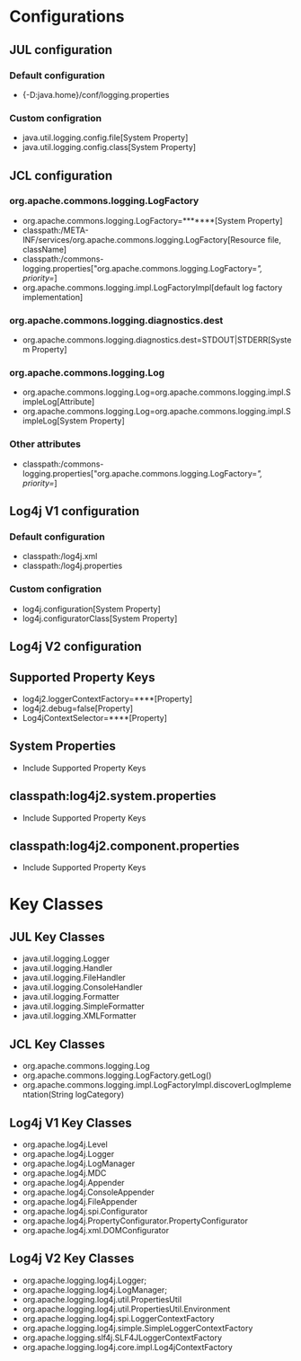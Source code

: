 # Configurations
## JUL configuration
### Default configuration
- {-D:java.home}/conf/logging.properties
### Custom configration
- java.util.logging.config.file[System Property]
- java.util.logging.config.class[System Property]

## JCL configuration
### org.apache.commons.logging.LogFactory
- org.apache.commons.logging.LogFactory=*******[System Property]
- classpath:/META-INF/services/org.apache.commons.logging.LogFactory[Resource file, className]
- classpath:/commons-logging.properties["org.apache.commons.logging.LogFactory=*", priority=*]
- org.apache.commons.logging.impl.LogFactoryImpl[default log factory implementation]
### org.apache.commons.logging.diagnostics.dest
- org.apache.commons.logging.diagnostics.dest=STDOUT|STDERR[System Property]
### org.apache.commons.logging.Log
- org.apache.commons.logging.Log=org.apache.commons.logging.impl.SimpleLog[Attribute]
- org.apache.commons.logging.Log=org.apache.commons.logging.impl.SimpleLog[System Property]
### Other attributes
- classpath:/commons-logging.properties["org.apache.commons.logging.LogFactory=*", priority=*]

## Log4j V1 configuration
### Default configuration
- classpath:/log4j.xml
- classpath:/log4j.properties
### Custom configration
- log4j.configuration[System Property]
- log4j.configuratorClass[System Property]

## Log4j V2 configuration
## Supported Property Keys
- log4j2.loggerContextFactory=****[Property]
- log4j2.debug=false[Property]
- Log4jContextSelector=****[Property]
## System Properties
- Include Supported Property Keys
## classpath:log4j2.system.properties
- Include Supported Property Keys
## classpath:log4j2.component.properties
- Include Supported Property Keys

# Key Classes
## JUL Key Classes
- java.util.logging.Logger
- java.util.logging.Handler
- java.util.logging.FileHandler
- java.util.logging.ConsoleHandler
- java.util.logging.Formatter
- java.util.logging.SimpleFormatter
- java.util.logging.XMLFormatter
## JCL Key Classes
- org.apache.commons.logging.Log
- org.apache.commons.logging.LogFactory.getLog(<class>)
- org.apache.commons.logging.impl.LogFactoryImpl.discoverLogImplementation(String logCategory)
## Log4j V1 Key Classes
- org.apache.log4j.Level
- org.apache.log4j.Logger
- org.apache.log4j.LogManager
- org.apache.log4j.MDC
- org.apache.log4j.Appender
- org.apache.log4j.ConsoleAppender
- org.apache.log4j.FileAppender
- org.apache.log4j.spi.Configurator
- org.apache.log4j.PropertyConfigurator.PropertyConfigurator
- org.apache.log4j.xml.DOMConfigurator

## Log4j V2 Key Classes
- org.apache.logging.log4j.Logger;
- org.apache.logging.log4j.LogManager;
- org.apache.logging.log4j.util.PropertiesUtil
- org.apache.logging.log4j.util.PropertiesUtil.Environment
- org.apache.logging.log4j.spi.LoggerContextFactory
- org.apache.logging.log4j.simple.SimpleLoggerContextFactory
- org.apache.logging.slf4j.SLF4JLoggerContextFactory
- org.apache.logging.log4j.core.impl.Log4jContextFactory


